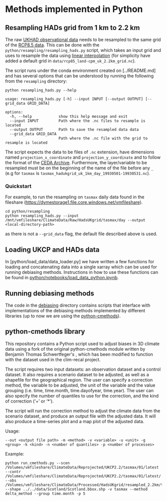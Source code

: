 # Methods implemented in Python


## Resampling HADs grid from 1 km to 2.2 km

The raw [UKHAD observational data](https://data.ceda.ac.uk/badc/ukmo-hadobs/data/insitu/MOHC/HadOBS/HadUK-Grid/v1.1.0.0/1km) 
needs to be resampled to the same grid of the [RCP8.5 data](https://data.ceda.ac.uk/badc/ukcp18/data/land-cpm/uk/2.2km/rcp85/).
This can be done with the `python/resampling/resampling_hads.py` script, which takes an input
grid and uses to resample the data using [linear interpolation](https://docs.xarray.dev/en/stable/generated/xarray.DataArray.interp.html) (for simplicity have added a
default grid in `data/rcp85_land-cpm_uk_2.2km_grid.nc`).


The script runs under the conda environment created on [../README.md] and has several options that can be understood by 
running the following from the `resampling` directory:

```
python resampling_hads.py --help

usage: resampling_hads.py [-h] --input INPUT [--output OUTPUT] [--grid_data GRID_DATA]

options:
  -h, --help            show this help message and exit
  --input INPUT         Path where the .nc files to resample is located
  --output OUTPUT       Path to save the resampled data data
  --grid_data GRID_DATA
                        Path where the .nc file with the grid to resample is located

```

The script expects the data to be files of `.nc` extension, have dimensions named `projection_x_coordinate` and `projection_y_coordinate` and to follow the format
of the [CEDA Archive](https://data.ceda.ac.uk/badc/ukmo-hadobs/data/insitu/MOHC/HadOBS/HadUK-Grid/v1.1.0.0/1km).
Furthermore, the layer/variable to be resampled must be on the beginning of the name of the file before any `_` (e.g for `tasmax` is `tasmax_hadukgrid_uk_1km_day_19930501-19930531.nc`).

### Quickstart 

For example, to run the resampling on `tasmax` daily data found in the fileshare (https://dymestorage1.file.core.windows.net/vmfileshare).

```
cd python/resampling
python resampling_hads.py --input /mnt/vmfileshare/ClimateData/Raw/HadsUKgrid/tasmax/day --output <local-directory-path>
```

as there is not a `--grid_data` flag, the default file described above is used. 


## Loading UKCP and HADs data

In [python/load_data/data_loader.py] we have written a few functions for loading and concatenating data into a single xarray which
can be used for running debiasing methods. Instructions in how to use these functions can be found in [python/notebooks/load_data_python.ipynb](../notebooks/load_data_python.ipynb).

## Running debiasing methods 

The code in the [debiasing](debiasing) directory contains scripts that interface with implementations of the debiasing methods 
implemented by different libraries (up to now we are using the [python-cmethods]()).

## python-cmethods library

This repository contains a Python script used to adjust biases in 3D climate data using a fork of the original python-cmethods module written by Benjamin Thomas Schwertfeger's , which has 
been modified to function with the dataset used in the clim-recal project. 

The script requires two input datasets: an observation dataset and a control dataset. It also requires a scenario dataset 
to be adjusted, as well as a shapefile for the geographical region. The user can specify a correction method, 
the variable to be adjusted, the unit of the variable and the value grouping (i.e. time, time.month, time.dayofyear, time.year). 
The user can also specify the number of quantiles to use for the correction, and the kind of correction (‘+’ or ‘*’). 

The script will run the correction method to adjust the climate data from the scenario dataset, and produce an output file
with the adjusted data. It will also produce a time-series plot and a map plot of the adjusted data. 

Usage:

```python3 run_cmethods.py.py --obs <path to observation dataset> --contr <path to control dataset> --scen <path to scenario dataset> --shp <shapefile> 
--out <output file path> -m <method> -v <variable> -u <unit> -g <group> -k <kind> -n <number of quantiles> -p <number of processes>
```
Example:
```
python run_cmethods.py --scen /Volumes/vmfileshare/ClimateData/Reprojected/UKCP2.2/tasmax/01/latest --contr /Volumes/vmfileshare/ClimateData/Reprojected/UKCP2.2/tasmax/01/latest/  --obs /Volumes/vmfileshare/ClimateData/Processed/HadsUKgrid/resampled_2.2km/tasmax/day/ --shape ../../data/Scotland/Scotland.bbox.shp -v tasmax --method delta_method --group time.month -p 5
```




